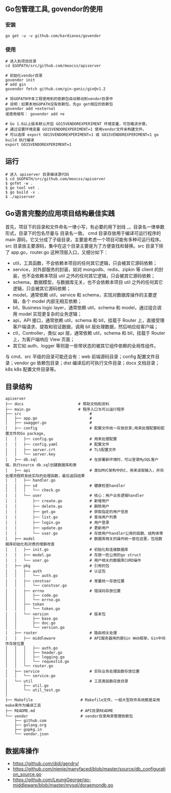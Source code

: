 ## Go包管理工具, govendor的使用
### 安装
```
go get -u -v github.com/kardianos/govendor
```
### 使用
```
# 进入到项目目录
cd $GOPATH/src/github.com/moocss/apiserver

# 初始化vendor目录
govendor init
# add gin
govendor fetch github.com/gin-gonic/gin@v1.2

# 将GOPATH中本工程使用到的依赖包自动移动到vendor目录中
# 说明：如果本地GOPATH没有依赖包，先go get相应的依赖包
govendor add +external
或使用缩写： govendor add +e

# Go 1.6以上版本默认开启 GO15VENDOREXPERIMENT 环境变量，可忽略该步骤。
# 通过设置环境变量 GO15VENDOREXPERIMENT=1 使用vendor文件夹构建文件。
# 可以选择 export GO15VENDOREXPERIMENT=1 或 GO15VENDOREXPERIMENT=1 go build 执行编译
export GO15VENDOREXPERIMENT=1
```

## 运行
```
# 进入 apiserver 目录编译源代码
$ cd $GOPATH/src/github.com/moocss/apiserver
$ gofmt -w .
$ go tool vet .
$ go build -v .
$ ./apiserver
```

## Go语言完整的应用项目结构最佳实践

首先，项目下的目录和文件命名一律小写，有必要的用下划线 _，目录名一律单数形式，目录下的包名尽量与 目录名一致。
cmd 目录存放用于编译可运行程序的 main 源码，它又分成了子级目录，主要是考虑一个项目可能有多种可运行程序。
src 目录放主要源码，集中在这个目录主要是为了方便查找和替换。src 目录下除了 app.go，router.go 这种顶层入口，又细分如下：
  - util，工具函数，不会依赖本项目的任何其它逻辑，只会被其它源码依赖；
  - service，对外部服务的封装，如对 mongodb、redis、zipkin 等 client 的封装，也不会依赖本项目 util 之外的任何其它逻辑，只会被其它源码依赖；
  - schema，数据模型，与数据库无关，也不会依赖本项目 util 之外的任何其它逻辑，只会被其它源码依赖；
  - model，通常依赖 util，service 和 schema，实现对数据库操作的主要逻辑，各个 model 内部无相互依赖；
  - bll，Business logic layer，通常依赖 util，schema 和 model，通过组合调用 model 实现更复杂的业务逻辑；
  - api，API 接口，通常依赖 util，schema 和 bll，挂载于 Router 上，直接受理客户端请求、提取和验证数据，调用 bll 层处理数据，然后响应给客户端；
  - ctl，Controller，类似 api 层，通常依赖 util，schema 和 bll，挂载于 Router 上，为客户端响应 View 页面；
  - 其它如 auth、logger 等则是一些带状态的被其它组件依赖的全局性组件。

与 cmd、src 平级的目录可能还会有：web 前端源码目录；config 配置文件目录；vendor go 依赖包目录；dist 编译后的可执行文件目录；docs 文档目录；k8s k8s 配置文件目录等。

## 目录结构

```
apiserver
├── docs                        # 帮助文档和资料
├── main.go                     # 程序入口与可以运行程序
├── src                              #
│   ├── app.go                       #
│   ├── swagger.go                   #
│   ├── config                       # 配置文件统一存放目录;用来处理配置和配置文件的Go package, 
│   │   ├── config.go                # 用来处理配置
│   │   ├── config.yaml              # 配置文件
│   │   ├── server.crt               # TLS配置文件
│   │   └── server.key  
│   ├── db.sql                       # 在部署新环境时，可以登录MySQL客户端，执行source db.sql创建数据库和表
│   ├── api                          # 类似MVC架构中的C，用来读取输入，并将处理流程转发给实际的处理函数，最后返回结果
│   │   ├── handler.go
│   │   ├── sd                       # 健康检查handler
│   │   │   └── check.go
│   │   └── user                     # 核心：用户业务逻辑handler
│   │       ├── create.go            # 新增用户
│   │       ├── delete.go            # 删除用户
│   │       ├── get.go               # 获取指定的用户信息
│   │       ├── list.go              # 查询用户列表
│   │       ├── login.go             # 用户登录
│   │       ├── update.go            # 更新用户
│   │       └── user.go              # 存放用户handler公用的函数、结构体等
│   ├── model                        # 数据库相关的操作统一放在这里，包括数据库初始化和对表的增删改查
│   │   ├── init.go                  # 初始化和连接数据库
│   │   ├── model.go                 # 存放一些公用的go struct
│   │   └── user.go                  # 用户相关的数据库CURD操作
│   ├── pkg                          # 引用的包
│   │   ├── auth                     # 认证包
│   │   │   └── auth.go
│   │   ├── constvar                 # 常量统一存放位置
│   │   │   └── constvar.go
│   │   ├── errno                    # 错误码存放位置
│   │   │   ├── code.go
│   │   │   └── errno.go
│   │   ├── token
│   │   │   └── token.go
│   │   └── version                  # 版本包
│   │       ├── base.go
│   │       ├── doc.go
│   │       └── version.go
│   ├── router                       # 路由相关处理
│   │   ├── middleware               # API服务器用的是Gin Web框架，Gin中间件存放位置
│   │   │   ├── auth.go
│   │   │   ├── header.go
│   │   │   ├── logging.go
│   │   │   └── requestid.go
│   │   └── router.go
│   ├── service                      # 实际业务处理函数存放位置
│   │   └── service.go
│   └── util                         # 工具类函数存放目录
│       ├── util.go
│       └── util_test.go
│   
├── Makefile                     # Makefile文件，一般大型软件系统都是采用make来作为编译工具
├── README.md                    # API目录README
└── vendor                       # vendor目录用来管理依赖包
    ├── github.com
    ├── golang.org
    ├── gopkg.in
    └── vendor.json
```

## 数据库操作
 - https://github.com/didi/gendry/
 - https://github.com/nienie/manyfaced/blob/master/source/db_configuration_source.go
 - https://github.com/LeungGeorge/go-middleware/blob/master/mysql/doraemondb.go
